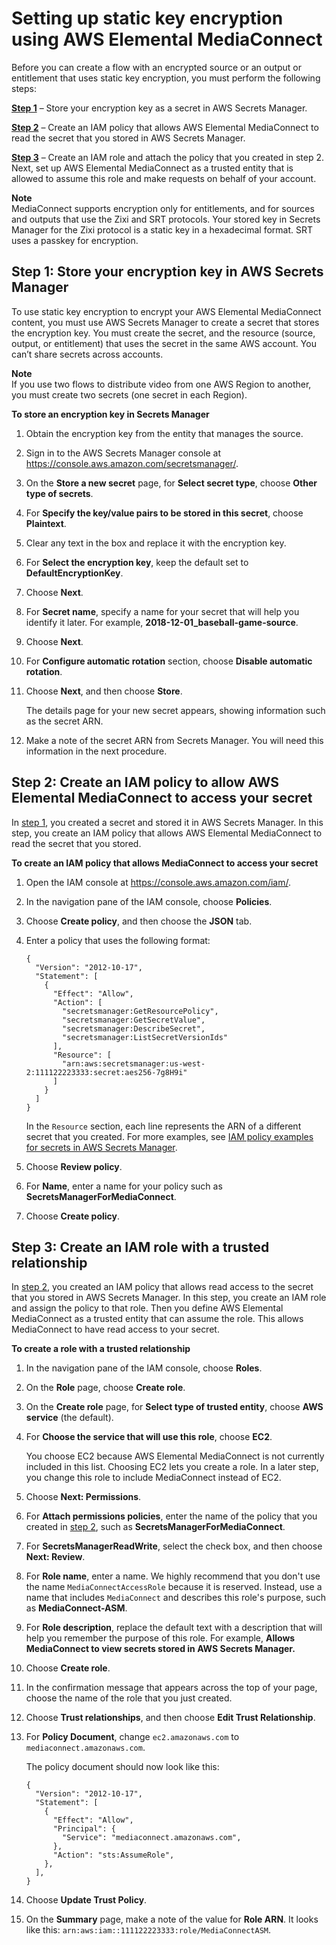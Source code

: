 # Setting up static key encryption using AWS Elemental MediaConnect<a name="encryption-static-key-set-up"></a>

Before you can create a flow with an encrypted source or an output or entitlement that uses static key encryption, you must perform the following steps:

**[Step 1](#encryption-static-key-set-up-store-key)** – Store your encryption key as a secret in AWS Secrets Manager\.

**[Step 2](#encryption-static-key-set-up-create-iam-policy)** – Create an IAM policy that allows AWS Elemental MediaConnect to read the secret that you stored in AWS Secrets Manager\.

**[Step 3](#encryption-static-key-set-up-create-iam-role)** – Create an IAM role and attach the policy that you created in step 2\. Next, set up AWS Elemental MediaConnect as a trusted entity that is allowed to assume this role and make requests on behalf of your account\.

**Note**  
MediaConnect supports encryption only for entitlements, and for sources and outputs that use the Zixi and SRT protocols\. Your stored key in Secrets Manager for the Zixi protocol is a static key in a hexadecimal format\. SRT uses a passkey for encryption\.

## Step 1: Store your encryption key in AWS Secrets Manager<a name="encryption-static-key-set-up-store-key"></a>

To use static key encryption to encrypt your AWS Elemental MediaConnect content, you must use AWS Secrets Manager to create a secret that stores the encryption key\. You must create the secret, and the resource \(source, output, or entitlement\) that uses the secret in the same AWS account\. You can’t share secrets across accounts\.

**Note**  
 If you use two flows to distribute video from one AWS Region to another, you must create two secrets \(one secret in each Region\)\. 

**To store an encryption key in Secrets Manager**

1. Obtain the encryption key from the entity that manages the source\.

1. Sign in to the AWS Secrets Manager console at [https://console\.aws\.amazon\.com/secretsmanager/](https://console.aws.amazon.com/secretsmanager/)\.

1. On the **Store a new secret** page, for **Select secret type**, choose **Other type of secrets**\.

1. For **Specify the key/value pairs to be stored in this secret**, choose **Plaintext**\.

1. Clear any text in the box and replace it with the encryption key\.

1. For **Select the encryption key**, keep the default set to **DefaultEncryptionKey**\.

1. Choose **Next**\.

1. For **Secret name**, specify a name for your secret that will help you identify it later\. For example, **2018\-12\-01\_baseball\-game\-source**\.

1. Choose **Next**\.

1. For **Configure automatic rotation** section, choose **Disable automatic rotation**\. 

1. Choose **Next**, and then choose **Store**\.

   The details page for your new secret appears, showing information such as the secret ARN\.

1. Make a note of the secret ARN from Secrets Manager\. You will need this information in the next procedure\.

## Step 2: Create an IAM policy to allow AWS Elemental MediaConnect to access your secret<a name="encryption-static-key-set-up-create-iam-policy"></a>

In [step 1](#encryption-static-key-set-up-store-key), you created a secret and stored it in AWS Secrets Manager\. In this step, you create an IAM policy that allows AWS Elemental MediaConnect to read the secret that you stored\.

**To create an IAM policy that allows MediaConnect to access your secret**

1. Open the IAM console at [https://console\.aws\.amazon\.com/iam/](https://console.aws.amazon.com/iam/)\.

1. In the navigation pane of the IAM console, choose **Policies**\.

1. Choose **Create policy**, and then choose the **JSON** tab\.

1. Enter a policy that uses the following format:

   ```
   {
     "Version": "2012-10-17",
     "Statement": [
       {
         "Effect": "Allow",
         "Action": [
           "secretsmanager:GetResourcePolicy",
           "secretsmanager:GetSecretValue",
           "secretsmanager:DescribeSecret",
           "secretsmanager:ListSecretVersionIds"
         ],
         "Resource": [
           "arn:aws:secretsmanager:us-west-2:111122223333:secret:aes256-7g8H9i"
         ]
       }
     ]
   }
   ```

   In the `Resource` section, each line represents the ARN of a different secret that you created\. For more examples, see [IAM policy examples for secrets in AWS Secrets Manager](iam-policy-examples-asm-secrets.md)\.

1. Choose **Review policy**\.

1. For **Name**, enter a name for your policy such as **SecretsManagerForMediaConnect**\.

1. Choose **Create policy**\.

## Step 3: Create an IAM role with a trusted relationship<a name="encryption-static-key-set-up-create-iam-role"></a>

In [step 2](#encryption-static-key-set-up-create-iam-policy), you created an IAM policy that allows read access to the secret that you stored in AWS Secrets Manager\. In this step, you create an IAM role and assign the policy to that role\. Then you define AWS Elemental MediaConnect as a trusted entity that can assume the role\. This allows MediaConnect to have read access to your secret\.

**To create a role with a trusted relationship**

1. In the navigation pane of the IAM console, choose **Roles**\.

1. On the **Role** page, choose **Create role**\. 

1. On the **Create role** page, for **Select type of trusted entity**, choose **AWS service** \(the default\)\.

1. For **Choose the service that will use this role**, choose **EC2**\. 

   You choose EC2 because AWS Elemental MediaConnect is not currently included in this list\. Choosing EC2 lets you create a role\. In a later step, you change this role to include MediaConnect instead of EC2\.

1. Choose **Next: Permissions**\.

1. For **Attach permissions policies**, enter the name of the policy that you created in [step 2](#encryption-static-key-set-up-create-iam-policy), such as **SecretsManagerForMediaConnect**\. 

1. For **SecretsManagerReadWrite**, select the check box, and then choose **Next: Review**\.

1. For **Role name**, enter a name\. We highly recommend that you don't use the name `MediaConnectAccessRole` because it is reserved\. Instead, use a name that includes `MediaConnect` and describes this role's purpose, such as **MediaConnect\-ASM**\.

1. For **Role description**, replace the default text with a description that will help you remember the purpose of this role\. For example, **Allows MediaConnect to view secrets stored in AWS Secrets Manager\.**

1. Choose **Create role**\.

1. In the confirmation message that appears across the top of your page, choose the name of the role that you just created\.

1. Choose **Trust relationships**, and then choose **Edit Trust Relationship**\.

1. For **Policy Document**, change `ec2.amazonaws.com` to `mediaconnect.amazonaws.com`\. 

   The policy document should now look like this: 

   ```
   {
     "Version": "2012-10-17",
     "Statement": [
       {
         "Effect": "Allow",
         "Principal": {
           "Service": "mediaconnect.amazonaws.com",
         },
         "Action": "sts:AssumeRole",
       },
     ],
   }
   ```

1. Choose **Update Trust Policy**\.

1. On the **Summary** page, make a note of the value for **Role ARN**\. It looks like this: `arn:aws:iam::111122223333:role/MediaConnectASM`\.